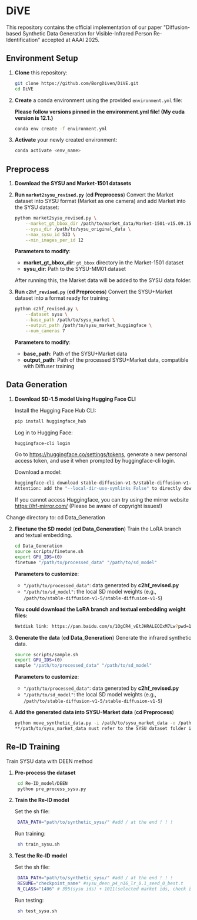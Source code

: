 # DiVE

This repository contains the official implementation of our paper "Diffusion-based Synthetic Data Generation for Visible-Infrared Person Re-Identification" accepted at AAAI 2025.

## Environment Setup

1. **Clone** this repository:

   ```bash
   git clone https://github.com/BorgDiven/DiVE.git
   cd DiVE
   ```

2. **Create** a conda environment using the provided `environment.yml` file:

   **Please follow versions pinned in the environment.yml file! (My cuda version is 12.1.)**

   ```bash
   conda env create -f environment.yml
   ```

3. **Activate** your newly created environment:

   ```bash
   conda activate <env_name>
   ```

## Preprocess

1. **Download the SYSU and Market-1501 datasets**


2. **Run `market2sysu_revised.py`** (**cd Preprocess**) 
   Convert the Market dataset into SYSU format (Market as one camera) and add Market into the SYSU dataset:

   ```bash
   python market2sysu_revised.py \
       --market_gt_bbox_dir /path/to/market_data/Market-1501-v15.09.15/gt_bbox \
       --sysu_dir /path/to/sysu_original_data \
       --max_sysu_id 533 \
       --min_images_per_id 12
   ```

   **Parameters to modify**:
   - **market_gt_bbox_dir**: `gt_bbox` directory in the Market-1501 dataset  
   - **sysu_dir**: Path to the SYSU-MM01 dataset  

   After running this, the Market data will be added to the SYSU data folder.

3. **Run `c2hf_revised.py`** (**cd Preprocess**) 
   Convert the SYSU+Market dataset into a format ready for training:

   ```bash
   python c2hf_revised.py \
       --dataset sysu \
       --base_path /path/to/sysu_market \
       --output_path /path/to/sysu_market_huggingface \
       --num_cameras 7
   ```

   **Parameters to modify**:
   - **base_path**: Path of the SYSU+Market data  
   - **output_path**: Path of the processed SYSU+Market data, compatible with Diffuser training


## Data Generation

1. **Download SD-1.5 model Using Hugging Face CLI**

   Install the Hugging Face Hub CLI:

   ```bash
   pip install huggingface_hub
   ```

   Log in to Hugging Face:

   ```bash
   huggingface-cli login
   ```
   Go to https://huggingface.co/settings/tokens, generate a new personal access token, and use it when prompted by huggingface-cli login.

   Download a model:

   ```bash
   huggingface-cli download stable-diffusion-v1-5/stable-diffusion-v1-5 --local-dir ./stable-diffusion-v1-5
   Attention: add the "--local-dir-use-symlinks False" to directly download to specific path
   ```
   If you cannot access Huggingface, you can try using the mirror website https://hf-mirror.com/ (Please be aware of copyright issues!)

Change directory to: cd Data_Generation

2. **Finetune the SD model** (**cd Data_Generation**) 
   Train the LoRA branch and textual embedding.

   ```bash
   cd Data_Generation
   source scripts/finetune.sh 
   export GPU_IDS=(0)
   finetune "/path/to/processed_data" "/path/to/sd_model"
   ```

   **Parameters to customize**:  
   - `"/path/to/processed_data"`: data generated by **c2hf_revised.py**  
   - `"/path/to/sd_model"`: the local SD model weights (e.g., `/path/to/stable-diffusion-v1-5/stable-diffusion-v1-5`)

   **You could download the LoRA branch and textual embedding weight files:**
   ```bash
   Netdisk link: https://pan.baidu.com/s/1OgCR4_vEtJHRALEOIxM7Lw?pwd=1c7c Password: 1c7c
   ```

3. **Generate the data** (**cd Data_Generation**) 
   Generate the infrared synthetic data.

   ```bash
   source scripts/sample.sh 
   export GPU_IDS=(0)
   sample "/path/to/processed_data" "/path/to/sd_model"
   ```

   **Parameters to customize**:  
   - `"/path/to/processed_data"`: data generated by **c2hf_revised.py**  
   - `"/path/to/sd_model"`: the local SD model weights (e.g., `/path/to/stable-diffusion-v1-5/stable-diffusion-v1-5`)

4. **Add the generated data into SYSU-Market data** (**cd Preprocess**) 

   ```bash
   python move_synthetic_data.py -i /path/to/sysu_market_data -o /path/to/synthetic_data
   **/path/to/sysu_market_data must refer to the SYSU dataset folder integrated by market2sysu_revised.py Don't set to a new SYSU dataset folder**
   ```


## Re-ID Training
Train SYSU data with DEEN method

1. **Pre-process the dataset**
   ```bash
    cd Re-ID_model/DEEN
    python pre_process_sysu.py
   ```

2. **Train the Re-ID model**
    
    Set the sh file:

   ```bash
    DATA_PATH="path/to/synthetic_sysu/" #add / at the end ! ! !
   ```

    Run training:

   ```bash
    sh train_sysu.sh
   ```

3. **Test the Re-ID model**
    
    Set the sh file:

   ```bash
    DATA_PATH="path/to/synthetic_sysu/" #add / at the end ! ! !
    RESUME="checkpoint_name" #sysu_deen_p4_n16_lr_0.1_seed_0_best.t
    N_CLASS="1406" # 395(sysu ids) + 1011(selected market ids, check it at synthetic_data/exp/id_mapping.json) 
   ```

    Run testing:

   ```bash
    sh test_sysu.sh
   ```
